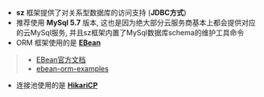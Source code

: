 * **sz** 框架提供了对关系型数据库的访问支持 (**JDBC方式**)
* 推荐使用 **MySql 5.7** 版本, 这也是因为绝大部分云服务商基本上都会提供对应的云MySql服务, 并且sz框架内置了MySql数据库schema的维护工具命令
* ORM 框架使用的是 [**EBean**](https://ebean.io/)
> * [EBean官方文档](https://ebean.io/docs/)
> * [ebean-orm-examples](https://github.com/ebean-orm-examples)
* 连接池使用的是 [**HikariCP**](https://brettwooldridge.github.io/HikariCP/)